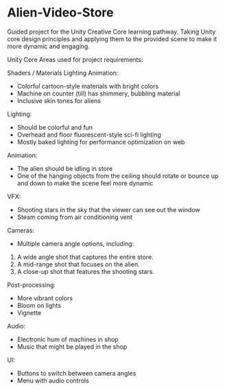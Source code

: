 # Alien-Video-Store
 
 Guided project for the Unity Creative Core learning pathway.  Taking Unity core design principles and applying them to the provided scene to make it more dynamic and engaging.  
 
 Unity Core Areas used for project requirements:
 
Shaders / Materials Lighting Animation:
- Colorful cartoon-style materials with bright colors
- Machine on counter (till) has shimmery, bubbling material
- Inclusive skin tones for aliens

Lighting:
- Should be colorful and fun
- Overhead and floor fluorescent-style sci-fi lighting
- Mostly baked lighting for performance optimization on web

Animation:
- The alien should be idling in store
- One of the hanging objects from the ceiling should rotate or bounce up and down to make the scene feel more dynamic

VFX:
- Shooting stars in the sky that the viewer can see out the window
- Steam coming from air conditioning vent

Cameras:
- Multiple camera angle options, including:
 1.  A wide angle shot that captures the entire store.
 2.  A mid-range shot that focuses on the alien. 
 3.  A close-up shot that features the shooting stars.

Post-processing:
- More vibrant colors
- Bloom on lights
- Vignette

Audio:
- Electronic hum of machines in shop
- Music that might be played in the shop

UI:
- Buttons to switch between camera angles
- Menu with audio controls

